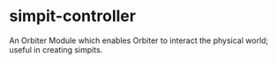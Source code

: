 simpit-controller
=================

An Orbiter Module which enables Orbiter to interact the physical world; useful in creating simpits.
